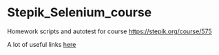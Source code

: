 # Stepik_Selenium_course

Homework scripts and autotest for course https://stepik.org/course/575

A lot of useful links [here](https://github.com/numuser/Stepik_Selenium_course/blob/main/others/useful_links.md)
